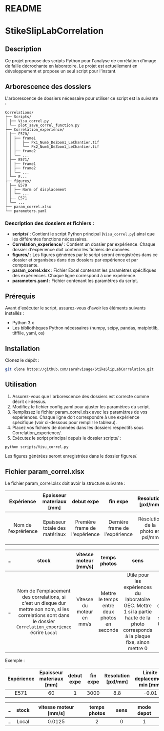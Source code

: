 # README

# StikeSlipLabCorrelation

## Description

Ce projet propose des scripts Python pour l'analyse de corrélation d'image de faille décrochante en laboratoire. Le projet est actuellement en développement et propose un seul script pour l'instant.

## Arborescence des dossiers

L'arborescence de dossiers nécessaire pour utiliser ce script est la suivante :

```
Correlations/
├── Scripts/
│ ├── Visu_correl.py
│ └── plot_save_correl_function.py
├── Correlation_experience/
│ ├── E570/
│ │ ├── frame1
│ │ │	├── Px1_Num6_DeZoom1_LeChantier.tif
│ │ │	└── Px2_Num6_DeZoom1_LeChantier.tif
│ │ ├── frame2
│ │ └── ...
│ ├── E571/
│ │ ├── frame1
│ │ ├── frame2
│ │ └── ...
│ └── E...
├── figures/
│ ├── E570
│ │ ├── Norm of displacement
│ │ └── ...
│ ├── E571
│ └── ...
├── param_correl.xlsx
└── parameters.yaml

```

### Description des dossiers et fichiers :

- **scripts/** : Contient le script Python principal (`Visu_correl.py`) ainsi que les différentes fonctions nécessaires.
- **Correlation_experience/** : Contient un dossier par expérience. Chaque dossier d'expérience doit contenir les fichiers de données.
- **figures/** : Les figures générées par le script seront enregistrées dans ce dossier et organisées dans des dossiers par expérience et par composante.
- **param_correl.xlsx** : Fichier Excel contenant les paramètres spécifiques des expériences. Chaque ligne correspond à une expérience.
- **parameters.yaml** : Fichier contenant les paramètres du script.

## Prérequis

Avant d'exécuter le script, assurez-vous d'avoir les éléments suivants installés :

- Python 3.x
- Les bibliothèques Python nécessaires (numpy, scipy, pandas, matplotlib, tifffile, yaml, os)

## Installation
Clonez le dépôt :

```bash
git clone https://github.com/sarahvisage/StikeSlipLabCorrelation.git
```

## Utilisation
1. Assurez-vous que l'arborescence des dossiers est correcte comme décrit ci-dessus.
2. Modifiez le fichier config.yaml pour ajuster les paramètres du script.
3. Remplissez le fichier param_correl.xlsx avec les paramètres de vos expériences. Chaque ligne doit correspondre à une expérience spécifique (voir ci-dessous pour remplir le tableau).
4. Placez vos fichiers de données dans les dossiers respectifs sous Correlation_experience/.
5. Exécutez le script principal depuis le dossier scripts/ :

```bash
python scripts/Visu_correl.py
```
Les figures générées seront enregistrées dans le dossier figures/.

## Fichier param_correl.xlsx
Le fichier param_correl.xlsx doit avoir la structure suivante :

| Expérience | Epaisseur materiaux [mm] | debut expe | fin expe | Resolution [pxl/mm] | Limite deplacement min [mm] | Limite deplacement max [mm] | ... 
|:--:|:--:|:--:|:--:|:--:|:--:|:--:|:--
| Nom de l'exprérience | Epaisseur totale des matériaux | Première frame de l'expérience | Dernière frame de l'expérience | Résolution de la photo en pxl/mm | Limite minimale de la colorbar pour le déplacement | Limite maximale de la colorbar pour le déplacement | ...

| ... | stock | vitesse moteur [mm/s] | temps photos | sens | mode depot  
|------------|:------------:|:------------:|:-----:|:-----:|:-----:
| ... | Nom de l'emplacement des correlations, si c'est un disque dur mettre son nom, si les correlations sont dans le dossier `Correlation_experience` écrire `Local` | Vitesse du moteur en mm/s | Mettre le temps entre deux photos en seconde | Utile pour les expériences du laboratoire GEC. Mettre 1 si la partie haute de la photo corresponds à la plaque fixe, sinon mettre 0| Mettre 1 pour les expériences utilisant la semeuse et 0 pour celle sans 

Exemple :

| Expérience | Epaisseur materiaux [mm] | debut expe | fin expe | Resolution [pxl/mm] | Limite deplacement min [mm]| Limite deplacement max [mm]| ... 
|:--:|:--:|:--:|:--:|:--:|:--:|:--:|:--
| E571 | 60 | 1 | 3000 | 8.8 | -0.01 | 0.08 | ...

| ... | stock | vitesse moteur [mm/s] | temps photos | sens | mode depot  
|------------|:------------:|:------------:|:-----:|:-----:|:-----:
| ... | Local | 0.0125 | 2 | 0 | 1  





